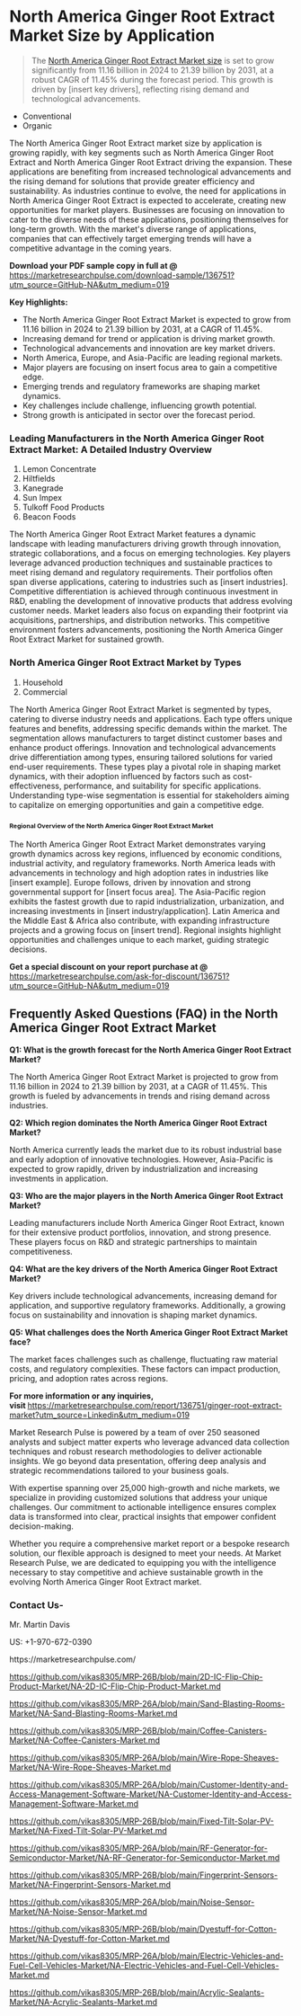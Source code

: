 <h1>North America Ginger Root Extract Market&nbsp;Size by Application</h1><blockquote><p>The <a href="https://marketresearchpulse.com/download-sample/136751?utm_source=GitHub-NA&amp;utm_medium=019">North America Ginger Root Extract Market size</a> is set to grow significantly from 11.16 billion in 2024 to 21.39 billion by 2031, at a robust CAGR of 11.45% during the forecast period. This growth is driven by [insert key drivers], reflecting rising demand and technological advancements.</p></blockquote><ul><li>Conventional<li> Organic</li></ul><p>The North America Ginger Root Extract market size by application is growing rapidly, with key segments such as North America Ginger Root Extract and North America Ginger Root Extract driving the expansion. These applications are benefiting from increased technological advancements and the rising demand for solutions that provide greater efficiency and sustainability. As industries continue to evolve, the need for applications in North America Ginger Root Extract is expected to accelerate, creating new opportunities for market players. Businesses are focusing on innovation to cater to the diverse needs of these applications, positioning themselves for long-term growth. With the market's diverse range of applications, companies that can effectively target emerging trends will have a competitive advantage in the coming years.</p><p><strong>Download your PDF sample copy in full at @ </strong><a href="https://marketresearchpulse.com/download-sample/136751?utm_source=GitHub-NA&amp;utm_medium=019">https://marketresearchpulse.com/download-sample/136751?utm_source=GitHub-NA&amp;utm_medium=019</a></p><p><strong>Key Highlights: </strong></p><ul><li>The North America Ginger Root Extract Market is expected to grow from 11.16 billion in 2024 to 21.39 billion by 2031, at a CAGR of 11.45%.</li><li>Increasing demand for trend or application is driving market growth.</li><li>Technological advancements and innovation are key market drivers.</li><li>North America, Europe, and Asia-Pacific are leading regional markets.</li><li>Major players are focusing on insert focus area to gain a competitive edge.</li><li>Emerging trends and regulatory frameworks are shaping market dynamics.</li><li>Key challenges include challenge, influencing growth potential.</li><li>Strong growth is anticipated in sector over the forecast period.</li></ul><h3>Leading Manufacturers in the North America Ginger Root Extract Market: A Detailed Industry Overview</h3><ol><li>Lemon Concentrate</li><li>Hiltfields</li><li>Kanegrade</li><li>Sun Impex</li><li>Tulkoff Food Products</li><li>Beacon Foods</li></ol><div class="flex max-w-full flex-col flex-grow"><div class="min-h-8 text-message flex w-full flex-col items-end gap-2 whitespace-normal break-words [.text-message+&amp;]:mt-5" dir="auto" data-message-author-role="assistant" data-message-id="fd8432e4-4910-450d-b182-61b7bfb0a01f" data-message-model-slug="gpt-4o"><div class="flex w-full flex-col gap-1 empty:hidden first:pt-[3px]"><div class="markdown prose w-full break-words dark:prose-invert light"><p>The North America Ginger Root Extract Market features a dynamic landscape with leading manufacturers driving growth through innovation, strategic collaborations, and a focus on emerging technologies. Key players leverage advanced production techniques and sustainable practices to meet rising demand and regulatory requirements. Their portfolios often span diverse applications, catering to industries such as [insert industries]. Competitive differentiation is achieved through continuous investment in R&amp;D, enabling the development of innovative products that address evolving customer needs. Market leaders also focus on expanding their footprint via acquisitions, partnerships, and distribution networks. This competitive environment fosters advancements, positioning the North America Ginger Root Extract Market for sustained growth.</p></div></div></div></div><h3>North America Ginger Root Extract Market by Types</h3><ol><li>Household<li> Commercial</li></ol><div class="flex max-w-full flex-col flex-grow"><div class="min-h-8 text-message flex w-full flex-col items-end gap-2 whitespace-normal break-words [.text-message+&amp;]:mt-5" dir="auto" data-message-author-role="assistant" data-message-id="084470be-0bb7-4664-bddf-5156b4f41249" data-message-model-slug="gpt-4o-mini"><div class="flex w-full flex-col gap-1 empty:hidden first:pt-[3px]"><div class="markdown prose w-full break-words dark:prose-invert light"><p>The North America Ginger Root Extract Market is segmented by types, catering to diverse industry needs and applications. Each type offers unique features and benefits, addressing specific demands within the market. The segmentation allows manufacturers to target distinct customer bases and enhance product offerings. Innovation and technological advancements drive differentiation among types, ensuring tailored solutions for varied end-user requirements. These types play a pivotal role in shaping market dynamics, with their adoption influenced by factors such as cost-effectiveness, performance, and suitability for specific applications. Understanding type-wise segmentation is essential for stakeholders aiming to capitalize on emerging opportunities and gain a competitive edge.</p></div></div></div></div><h3><span style="font-size: 11px;">Regional Overview of the North America Ginger Root Extract Market</span></h3><div class="flex max-w-full flex-col flex-grow"><div class="min-h-8 text-message flex w-full flex-col items-end gap-2 whitespace-normal break-words [.text-message+&amp;]:mt-5" dir="auto" data-message-author-role="assistant" data-message-id="e9038762-ce64-4e30-91c9-9bd413514231" data-message-model-slug="gpt-4o-mini"><div class="flex w-full flex-col gap-1 empty:hidden first:pt-[3px]"><div class="markdown prose w-full break-words dark:prose-invert light"><p>The North America Ginger Root Extract Market demonstrates varying growth dynamics across key regions, influenced by economic conditions, industrial activity, and regulatory frameworks. North America leads with advancements in technology and high adoption rates in industries like [insert example]. Europe follows, driven by innovation and strong governmental support for [insert focus area]. The Asia-Pacific region exhibits the fastest growth due to rapid industrialization, urbanization, and increasing investments in [insert industry/application]. Latin America and the Middle East &amp; Africa also contribute, with expanding infrastructure projects and a growing focus on [insert trend]. Regional insights highlight opportunities and challenges unique to each market, guiding strategic decisions.</p></div></div></div></div><p><strong>Get a special discount on your report purchase at @ </strong><a href="https://marketresearchpulse.com/ask-for-discount/136751?utm_source=GitHub-NA&amp;utm_medium=019">https://marketresearchpulse.com/ask-for-discount/136751?utm_source=GitHub-NA&amp;utm_medium=019</a></p><h2>Frequently Asked Questions (FAQ) in the North America Ginger Root Extract Market</h2><p><strong>Q1: What is the growth forecast for the North America Ginger Root Extract Market?</strong></p><p>The North America Ginger Root Extract Market is projected to grow from 11.16 billion in 2024 to 21.39 billion by 2031, at a CAGR of 11.45%. This growth is fueled by advancements in trends and rising demand across industries.</p><p><strong>Q2: Which region dominates the North America Ginger Root Extract Market?</strong></p><p>North America currently leads the market due to its robust industrial base and early adoption of innovative technologies. However, Asia-Pacific is expected to grow rapidly, driven by industrialization and increasing investments in application.</p><p><strong>Q3: Who are the major players in the North America Ginger Root Extract Market?</strong></p><p>Leading manufacturers include North America Ginger Root Extract, known for their extensive product portfolios, innovation, and strong presence. These players focus on R&amp;D and strategic partnerships to maintain competitiveness.</p><p><strong>Q4: What are the key drivers of the North America Ginger Root Extract Market?</strong></p><p>Key drivers include technological advancements, increasing demand for application, and supportive regulatory frameworks. Additionally, a growing focus on sustainability and innovation is shaping market dynamics.</p><p><strong>Q5: What challenges does the North America Ginger Root Extract Market face?</strong></p><p>The market faces challenges such as challenge, fluctuating raw material costs, and regulatory complexities. These factors can impact production, pricing, and adoption rates across regions.</p><p><strong>For more information or any inquiries, visit&nbsp;</strong><a href="https://marketresearchpulse.com/report/136751/ginger-root-extract-market?utm_source=Linkedin&utm_medium=019">https://marketresearchpulse.com/report/136751/ginger-root-extract-market?utm_source=Linkedin&utm_medium=019</a></p><p>Market Research Pulse is powered by a team of over 250 seasoned analysts and subject matter experts who leverage advanced data collection techniques and robust research methodologies to deliver actionable insights. We go beyond data presentation, offering deep analysis and strategic recommendations tailored to your business goals.</p><p>With expertise spanning over 25,000 high-growth and niche markets, we specialize in providing customized solutions that address your unique challenges. Our commitment to actionable intelligence ensures complex data is transformed into clear, practical insights that empower confident decision-making.</p><p>Whether you require a comprehensive market report or a bespoke research solution, our flexible approach is designed to meet your needs. At Market Research Pulse, we are dedicated to equipping you with the intelligence necessary to stay competitive and achieve sustainable growth in the evolving North America Ginger Root Extract market.</p><h3><strong>Contact Us-</strong></h3><p>Mr. Martin Davis</p><p>US: +1-970-672-0390</p><p>https://marketresearchpulse.com/</p><p><a href="https://github.com/vikas8305/MRP-26B/blob/main/2D-IC-Flip-Chip-Product-Market/NA-2D-IC-Flip-Chip-Product-Market.md">https://github.com/vikas8305/MRP-26B/blob/main/2D-IC-Flip-Chip-Product-Market/NA-2D-IC-Flip-Chip-Product-Market.md</a></p><p><a href="https://github.com/vikas8305/MRP-26A/blob/main/Sand-Blasting-Rooms-Market/NA-Sand-Blasting-Rooms-Market.md">https://github.com/vikas8305/MRP-26A/blob/main/Sand-Blasting-Rooms-Market/NA-Sand-Blasting-Rooms-Market.md</a></p><p><a href="https://github.com/vikas8305/MRP-26B/blob/main/Coffee-Canisters-Market/NA-Coffee-Canisters-Market.md">https://github.com/vikas8305/MRP-26B/blob/main/Coffee-Canisters-Market/NA-Coffee-Canisters-Market.md</a></p><p><a href="https://github.com/vikas8305/MRP-26A/blob/main/Wire-Rope-Sheaves-Market/NA-Wire-Rope-Sheaves-Market.md">https://github.com/vikas8305/MRP-26A/blob/main/Wire-Rope-Sheaves-Market/NA-Wire-Rope-Sheaves-Market.md</a></p><p><a href="https://github.com/vikas8305/MRP-26A/blob/main/Customer-Identity-and-Access-Management-Software-Market/NA-Customer-Identity-and-Access-Management-Software-Market.md">https://github.com/vikas8305/MRP-26A/blob/main/Customer-Identity-and-Access-Management-Software-Market/NA-Customer-Identity-and-Access-Management-Software-Market.md</a></p><p><a href="https://github.com/vikas8305/MRP-26B/blob/main/Fixed-Tilt-Solar-PV-Market/NA-Fixed-Tilt-Solar-PV-Market.md">https://github.com/vikas8305/MRP-26B/blob/main/Fixed-Tilt-Solar-PV-Market/NA-Fixed-Tilt-Solar-PV-Market.md</a></p><p><a href="https://github.com/vikas8305/MRP-26A/blob/main/RF-Generator-for-Semiconductor-Market/NA-RF-Generator-for-Semiconductor-Market.md">https://github.com/vikas8305/MRP-26A/blob/main/RF-Generator-for-Semiconductor-Market/NA-RF-Generator-for-Semiconductor-Market.md</a></p><p><a href="https://github.com/vikas8305/MRP-26B/blob/main/Fingerprint-Sensors-Market/NA-Fingerprint-Sensors-Market.md">https://github.com/vikas8305/MRP-26B/blob/main/Fingerprint-Sensors-Market/NA-Fingerprint-Sensors-Market.md</a></p><p><a href="https://github.com/vikas8305/MRP-26A/blob/main/Noise-Sensor-Market/NA-Noise-Sensor-Market.md">https://github.com/vikas8305/MRP-26A/blob/main/Noise-Sensor-Market/NA-Noise-Sensor-Market.md</a></p><p><a href="https://github.com/vikas8305/MRP-26B/blob/main/Dyestuff-for-Cotton-Market/NA-Dyestuff-for-Cotton-Market.md">https://github.com/vikas8305/MRP-26B/blob/main/Dyestuff-for-Cotton-Market/NA-Dyestuff-for-Cotton-Market.md</a></p><p><a href="https://github.com/vikas8305/MRP-26A/blob/main/Electric-Vehicles-and-Fuel-Cell-Vehicles-Market/NA-Electric-Vehicles-and-Fuel-Cell-Vehicles-Market.md">https://github.com/vikas8305/MRP-26A/blob/main/Electric-Vehicles-and-Fuel-Cell-Vehicles-Market/NA-Electric-Vehicles-and-Fuel-Cell-Vehicles-Market.md</a></p><p><a href="https://github.com/vikas8305/MRP-26B/blob/main/Acrylic-Sealants-Market/NA-Acrylic-Sealants-Market.md">https://github.com/vikas8305/MRP-26B/blob/main/Acrylic-Sealants-Market/NA-Acrylic-Sealants-Market.md</a></p>
